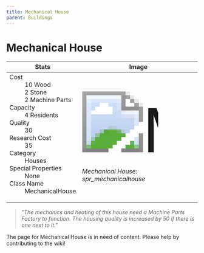 ```yaml
---
title: Mechanical House
parent: Buildings
---
```

# Mechanical House

[//]: # (Pre-generated content)
<table><thead><tr><th>Stats</th><th>Image</th></tr></thead><tbody><tr><td><dl><dt>Cost</dt><dd>10 Wood<br>2 Stone<br>2 Machine Parts</dd><dt>Capacity</dt><dd>4 Residents</dd><dt>Quality</dt><dd>30</dd><dt>Research Cost</dt><dd>35</dd><dt>Category</dt><dd>Houses</dd><dt>Special Properties</dt><dd>None</dd><dt>Class Name</dt><dd>MechanicalHouse</dd></dl></td><td><style>.building-image {width: 200px;height: 200px;overflow: hidden;position: relative;}.building-image img {image-rendering: pixelated;object-fit: none;transform: scale(10);transform-origin: left top;position: absolute;left: 0;top: 0;}</style><div class="building-image"><img style="object-position: -812px -873px;" src="https://tfe2-wiki.github.io/assets/sprites.png" alt="Mechanical House Back"><img style="object-position: -790px -873px;" src="https://tfe2-wiki.github.io/assets/sprites.png" alt="Mechanical House"></div><i>Mechanical House: spr_mechanicalhouse</i></td></tr></tbody></table><blockquote><i>"The mechanics and heating of this house need a Machine Parts Factory to function. The housing quality is increased by 50 if there is one next to it."</i></blockquote>

The page for Mechanical House is in need of content. Please help by contributing to the wiki!
